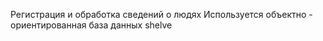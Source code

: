 Регистрация и обработка сведений о людях
Используется объектно - ориентированная база данных shelve
